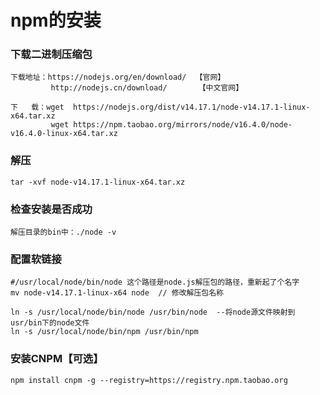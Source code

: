 # npm的安装
### 下载二进制压缩包
    下载地址：https://nodejs.org/en/download/  【官网】
             http://nodejs.cn/download/       【中文官网】
             
    下   载：wget  https://nodejs.org/dist/v14.17.1/node-v14.17.1-linux-x64.tar.xz
             wget https://npm.taobao.org/mirrors/node/v16.4.0/node-v16.4.0-linux-x64.tar.xz
           
### 解压
    tar -xvf node-v14.17.1-linux-x64.tar.xz
    
### 检查安装是否成功
    解压目录的bin中：./node -v
    
### 配置软链接
    #/usr/local/node/bin/node 这个路径是node.js解压包的路径，重新起了个名字
    mv node-v14.17.1-linux-x64 node  // 修改解压包名称

    ln -s /usr/local/node/bin/node /usr/bin/node  --将node源文件映射到usr/bin下的node文件
    ln -s /usr/local/node/bin/npm /usr/bin/npm
    
### 安装CNPM【可选】
    npm install cnpm -g --registry=https://registry.npm.taobao.org
